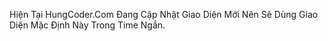 Hiện Tại HungCoder.Com Đang Cập Nhật Giao Diện Mới Nên Sẽ Dùng Giao Diện Mặc Định Này Trong Time Ngắn.
